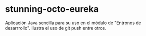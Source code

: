 # stunning-octo-eureka

Aplicación Java sencilla para su uso en el módulo de "Entronos de desarrrollo".
Ilustra el uso de git push entre otros.
